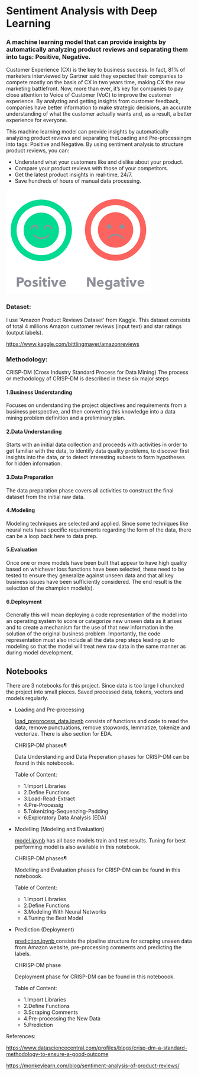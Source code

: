 
# Sentiment Analysis with Deep Learning

### A machine learning model that can provide insights by automatically analyzing product reviews and separating them into tags: Positive, Negative.

Customer Experience (CX) is the key to business success. In fact, 81% of marketers interviewed by Gartner said they expected their companies to compete mostly on the basis of CX in two years time, making CX the new marketing battlefront. Now, more than ever, it’s key for companies to pay close attention to Voice of Customer (VoC) to improve the customer experience. By analyzing and getting insights from customer feedback, companies have better information to make strategic decisions, an accurate understanding of what the customer actually wants and, as a result, a better experience for everyone.

This machine learning model can provide insights by automatically analyzing product reviews and separating theLoading and Pre-processingm into tags: Positive and Negative. By using sentiment analysis to structure product reviews, you can:

- Understand what your customers like and dislike about your product.
- Compare your product reviews with those of your competitors.
- Get the latest product insights in real-time, 24/7.
- Save hundreds of hours of manual data processing.


![sentiment](https://raw.githubusercontent.com/fcamuz/sentiment-analysis-with-deep-learning/master/images/sentiment.png)


### Dataset:
I use 'Amazon Product Reviews Dataset' from Kaggle. This dataset consists of total 4 millions Amazon customer reviews (input text) and star ratings (output labels). 

https://www.kaggle.com/bittlingmayer/amazonreviews


### Methodology:
CRISP-DM (Cross Industry Standard Process for Data Mining)
The process or methodology of CRISP-DM is described in these six major steps

#### 1.Business Understanding
Focuses on understanding the project objectives and requirements from a business perspective, and then converting this knowledge into a data mining problem definition and a preliminary plan.

#### 2.Data Understanding
Starts with an initial data collection and proceeds with activities in order to get familiar with the data, to identify data quality problems, to discover first insights into the data, or to detect interesting subsets to form hypotheses for hidden information.

#### 3.Data Preparation
The data preparation phase covers all activities to construct the final dataset from the initial raw data.

#### 4.Modeling
Modeling techniques are selected and applied.  Since some techniques like neural nets have specific requirements regarding the form of the data, there can be a loop back here to data prep.

#### 5.Evaluation
Once one or more models have been built that appear to have high quality based on whichever loss functions have been selected, these need to be tested to ensure they generalize against unseen data and that all key business issues have been sufficiently considered.  The end result is the selection of the champion model(s).

#### 6.Deployment
Generally this will mean deploying a code representation of the model into an operating system to score or categorize new unseen data as it arises and to create a mechanism for the use of that new information in the solution of the original business problem.  Importantly, the code representation must also include all the data prep steps leading up to modeling so that the model will treat new raw data in the same manner as during model development.

## Notebooks

There are 3 notebooks for this project. Since data is too large I chuncked the project into small pieces. Saved processed data, tokens, vectors and models regularly. 

- Loading and Pre-processing 

  [load_preprocess_data.ipynb](https://github.com/fcamuz/sentiment-analysis-with-deep-learning/blob/master/load_preprocess_data.ipynb)
   consists of functions and code to read the data, remove punctuations,  remove stopwords, lemmatize, tokenize and vectorize. There is also section for EDA. 

   CHRISP-DM phases¶

    Data Understanding and Data Preperation phases for CRISP-DM can be found in this noteboook.

   Table of Content:
  - 1.Import Libraries
  - 2.Define Functions
  - 3.Load-Read-Extract
  - 4.Pre-Processig
  - 5.Tokenizing-Sequenzing-Padding
  - 6.Exploratory Data Analysis (EDA)

  
- Modelling (Modeling and Evaluation)

  [model.ipynb](https://github.com/fcamuz/sentiment-analysis-with-deep-learning/blob/master/model.ipynb) has all base models train and test results. Tuning for best performing model is also available in this notebook.   

  CHRISP-DM phases¶

    Modelling and Evaluation phases for CRISP-DM can be found in this noteboook.
    
    Table of Content:
  - 1.Import Libraries
  - 2.Define Functions
  - 3.Modeling With Neural Networks
  - 4.Tuning the Best Model
  
- Prediction (Deployment)
  
  [prediction.ipynb ](https://github.com/fcamuz/sentiment-analysis-with-deep-learning/blob/master/prediction.ipynb) 
   consists the pipeline structure for scraping unseen data from Amazon website, pre-processing comments and predicting the labels. 

   CHRISP-DM phase

    Deployment phase for CRISP-DM can be found in this noteboook.
    
    Table of Content:
    - 1.Import Libraries
    - 2.Define Functions 
    - 3.Scraping Comments
    - 4.Pre-processing the New Data
    - 5.Prediction



  








References:

https://www.datasciencecentral.com/profiles/blogs/crisp-dm-a-standard-methodology-to-ensure-a-good-outcome

https://monkeylearn.com/blog/sentiment-analysis-of-product-reviews/
